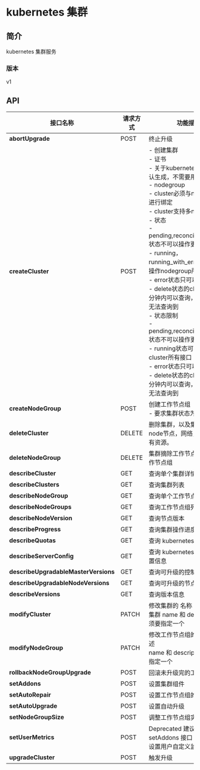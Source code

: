 # kubernetes 集群


## 简介
kubernetes 集群服务


### 版本
v1


## API
|接口名称|请求方式|功能描述|
|---|---|---|
|**abortUpgrade**|POST|终止升级|
|**createCluster**|POST|- 创建集群<br>- 证书<br>  \- 关于kubernetes的证书，默认生成，不需要用户传入。<br>- nodegroup<br>  \- cluster必须与nodeGroup进行绑定<br>  \- cluster支持多nodegroup<br>  \- 状态<br>    \- pending,reconciling,deleting状态不可以操作更新接口<br>    \- running，running_with_error状态可以操作nodegroup所有接口<br>    \- error状态只可以查询，删除<br>    \- delete状态的cluster在十五分钟内可以查询，十五分钟后无法查询到<br>- 状态限制<br>  \- pending,reconciling,deleting状态不可以操作更新接口<br>  \- running状态可以操作cluster所有接口<br>  \- error状态只可以查询，删除<br>  \- delete状态的cluster在十五分钟内可以查询，十五分钟后无法查询到<br>|
|**createNodeGroup**|POST|创建工作节点组<br>- 要求集群状态为running<br>|
|**deleteCluster**|DELETE|删除集群，以及集群的所有node节点，网络，云盘等所有资源。|
|**deleteNodeGroup**|DELETE|集群摘除工作节点组并删除工作节点组|
|**describeCluster**|GET|查询单个集群详情。|
|**describeClusters**|GET|查询集群列表|
|**describeNodeGroup**|GET|查询单个工作节点组详情|
|**describeNodeGroups**|GET|查询工作节点组列表|
|**describeNodeVersion**|GET|查询节点版本|
|**describeProgress**|GET|查询集群操作进度|
|**describeQuotas**|GET|查询 kubernetes 集群配额|
|**describeServerConfig**|GET|查询 kubernetes 集群服务配置信息|
|**describeUpgradableMasterVersions**|GET|查询可升级的控制节点版本|
|**describeUpgradableNodeVersions**|GET|查询可升级的节点版本|
|**describeVersions**|GET|查询版本信息|
|**modifyCluster**|PATCH|修改集群的 名称 和 描述。<br>集群 name 和 description 必须要指定一个|
|**modifyNodeGroup**|PATCH|修改工作节点组的 名称 和 描述<br>name 和 description 必须要指定一个|
|**rollbackNodeGroupUpgrade**|POST|回滚未升级完的工作节点组|
|**setAddons**|POST|设置集群组件|
|**setAutoRepair**|POST|设置工作节点组的自动修复|
|**setAutoUpgrade**|POST|设置自动升级|
|**setNodeGroupSize**|POST|调整工作节点组实例数量|
|**setUserMetrics**|POST|Deprecated 建议使用 setAddons 接口 <br>设置用户自定义监控状态|
|**upgradeCluster**|POST|触发升级|
